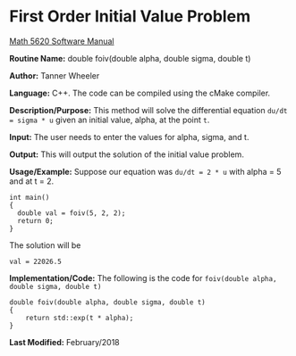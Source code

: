 # First Order Initial Value Problem

[Math 5620 Software Manual](https://tannerwheeler.github.io/math5620/main)

**Routine Name:** double foiv(double alpha, double sigma, double t)

**Author:** Tanner Wheeler

**Language:** C++. The code can be compiled using the cMake compiler.

**Description/Purpose:** This method will solve the differential equation `du/dt = sigma * u` given an initial value, alpha, at the point `t`.

**Input:** The user needs to enter the values for alpha, sigma, and t.

**Output:** This will output the solution of the initial value problem.

**Usage/Example:**
Suppose our equation was `du/dt = 2 * u` with alpha = 5 and at t = 2.
```
int main()
{
  double val = foiv(5, 2, 2);
  return 0;
}
```
The solution will be
```
val = 22026.5
```

**Implementation/Code:** The following is the code for `foiv(double alpha, double sigma, double t)`
```
double foiv(double alpha, double sigma, double t)
{
	return std::exp(t * alpha);
}
```
**Last Modified:** February/2018
